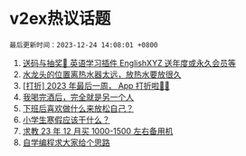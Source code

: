 # v2ex热议话题

`最后更新时间：2023-12-24 14:08:01 +0800`

1. [送码与抽奖👏 英语学习插件 EnglishXYZ 送年度或永久会员等](https://www.v2ex.com/t/1002901)
1. [水龙头的位置离热水器太远，放热水要放很久](https://www.v2ex.com/t/1002896)
1. [[打折] 2023 年最后一周， App 打折啦🎉🎉](https://www.v2ex.com/t/1002884)
1. [我喝完酒后，完全就是另一个人](https://www.v2ex.com/t/1002931)
1. [下班后喜欢做什么来放松自己？](https://www.v2ex.com/t/1002865)
1. [小学生寒假应该干什么？](https://www.v2ex.com/t/1002971)
1. [求教 23 年 12 月买 1000-1500 左右备用机](https://www.v2ex.com/t/1002868)
1. [自学编程求大家给个思路](https://www.v2ex.com/t/1002859)

